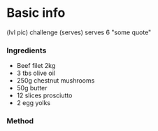 # Basic info
          
(lvl pic) challenge
(serves) serves 6
"some quote" 
<br />
### Ingredients
* Beef filet 2kg
* 3 tbs olive oil
* 250g chestnut mushrooms
* 50g butter
* 12 slices prosciutto
* 2 egg yolks

### Method

